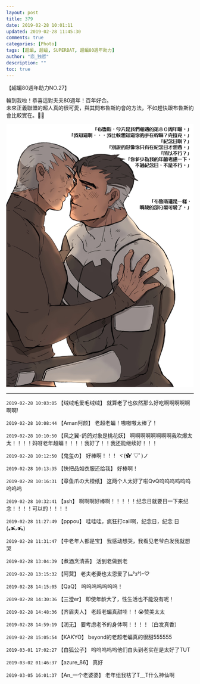 ```yaml
---
layout: post
title: 379
date: 2019-02-28 10:01:11
updated: 2019-02-28 11:45:30
comments: true
categories: [Photo]
tags: [超蝙, 超蝠, SUPERBAT, 超蝙80週年助力]
author: "恋_独哲"
description: ""
toc: true
---
```


<p>【超蝙80週年助力NO.27】</p> 
<p>輪到我啦！恭喜這對夫夫80週年！百年好合。<br />未來正義聯盟的超人真的很可愛，與其問布魯斯約會的方法，不如趕快跟布魯斯約會比較實在。🎉🎉&nbsp;</p>

![](https://raw.githubusercontent.com/alicewish/maple50821/master/img_YW5MWVN1NEpoZFdjRnFQbXN4c0hjWEhWc0JzRjBvTFdROVhSYlBZWllPRnhlTjFCNlJrQ2N3PT0.jpg)

---

`2019-02-28 10:03:05` 【绒绒毛爱毛绒绒】 就算老了也依然那么好吃啊啊啊啊啊啊啊!

`2019-02-28 10:08:44` 【Aman阿颜】 老超老蝙！嗷嗷嗷太棒了！

`2019-02-28 10:10:50` 【风之翼-鸽鸽对象是桃花妖】 啊啊啊啊啊啊啊啊我吹爆太太！！！！妈呀老年超蝙！！！！我好了！！我还能继续好！！！

`2019-02-28 10:12:50` 【鬼玺の】 好棒啊！！！ ヾ(✿ﾟ▽ﾟ)ノ

`2019-02-28 10:13:35` 【快把品如衣服还给我】 好棒啊！

`2019-02-28 10:16:31` 【章鱼爪の大橙纸】 这两个人太好了啦QvQ呜呜呜呜呜呜呜呜呜

`2019-02-28 10:32:41` 【ash】 啊啊啊好棒啊！！！！！纪念日就要日一下来纪念！！！！可以的！！！！

`2019-02-28 11:27:49` 【pppou】 哇哇哇，疯狂打call啊，纪念日，纪念 日(⁎⁍̴̛ᴗ⁍̴̛⁎)

`2019-02-28 11:31:47` 【中老年人都是宝】 我感动想哭，我看见老爷白发我就想哭

`2019-02-28 13:04:39` 【煮酒烹清茶】 活到老做到老

`2019-02-28 13:15:32` 【阿蓂】 老夫老妻也太恩爱了(⑉°з°)-♡

`2019-02-28 14:15:05` 【QaQ】 呜呜呜呜呜呜呜！

`2019-02-28 14:30:36` 【三澄er】 即使年龄大了，性生活也不能没有呢！

`2019-02-28 14:48:36` 【齐眉夫人】 老超老蝙真甜哇！！😭赞美太太

`2019-02-28 14:59:19` 【润无】 要考虑老爷的身体啊！！！！（白发真香）

`2019-02-28 15:05:54` 【KAKYO】 beyond的老超老蝙真的很甜555555

`2019-03-01 17:02:27` 【白狐公子】 呜呜呜呜呜他们白头到老实在是太好了TUT

`2019-03-02 01:46:37` 【azure\_86】 真好

`2019-03-05 16:01:37` 【An\_一个老婆婆】 老年组我枯了T﹏T什么神仙啊
